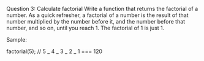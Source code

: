 Question 3: Calculate factorial
Write a function that returns the factorial of a number. As a quick refresher, a factorial of a number is the result of that number multiplied by the number before it, and the number before that number, and so on, until you reach 1. The factorial of 1 is just 1.

Sample:

factorial(5); // 5 _ 4 _ 3 _ 2 _ 1 === 120
